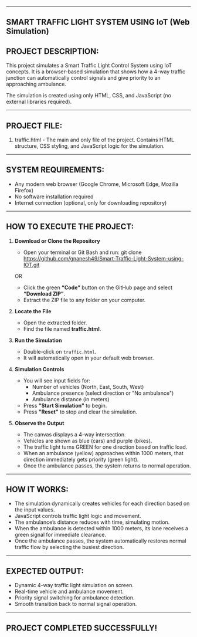 ------------------------------------------------------------
SMART TRAFFIC LIGHT SYSTEM USING IoT (Web Simulation)
------------------------------------------------------------

PROJECT DESCRIPTION:
--------------------
This project simulates a Smart Traffic Light Control System using IoT concepts.
It is a browser-based simulation that shows how a 4-way traffic junction can
automatically control signals and give priority to an approaching ambulance.

The simulation is created using only HTML, CSS, and JavaScript (no external
libraries required).

------------------------------------------------------------
PROJECT FILE:
------------------------------------------------------------
1. traffic.html  - The main and only file of the project.
                   Contains HTML structure, CSS styling, and
                   JavaScript logic for the simulation.

------------------------------------------------------------
SYSTEM REQUIREMENTS:
------------------------------------------------------------
- Any modern web browser (Google Chrome, Microsoft Edge, Mozilla Firefox)
- No software installation required
- Internet connection (optional, only for downloading repository)

------------------------------------------------------------
HOW TO EXECUTE THE PROJECT:
------------------------------------------------------------

1. **Download or Clone the Repository**
   - Open your terminal or Git Bash and run:
     git clone https://github.com/gnanesh49/Smart-Traffic-Light-System-using-IOT.git

   OR

   - Click the green **“Code”** button on the GitHub page and select **“Download ZIP”**.
   - Extract the ZIP file to any folder on your computer.

2. **Locate the File**
   - Open the extracted folder.
   - Find the file named **traffic.html**.

3. **Run the Simulation**
   - Double-click on `traffic.html`.
   - It will automatically open in your default web browser.

4. **Simulation Controls**
   - You will see input fields for:
     - Number of vehicles (North, East, South, West)
     - Ambulance presence (select direction or "No ambulance")
     - Ambulance distance (in meters)
   - Press **"Start Simulation"** to begin.
   - Press **"Reset"** to stop and clear the simulation.

5. **Observe the Output**
   - The canvas displays a 4-way intersection.
   - Vehicles are shown as blue (cars) and purple (bikes).
   - The traffic light turns GREEN for one direction based on traffic load.
   - When an ambulance (yellow) approaches within 1000 meters,
     that direction immediately gets priority (green light).
   - Once the ambulance passes, the system returns to normal operation.

------------------------------------------------------------
HOW IT WORKS:
------------------------------------------------------------
- The simulation dynamically creates vehicles for each direction
  based on the input values.
- JavaScript controls traffic light logic and movement.
- The ambulance’s distance reduces with time, simulating motion.
- When the ambulance is detected within 1000 meters, its lane
  receives a green signal for immediate clearance.
- Once the ambulance passes, the system automatically restores
  normal traffic flow by selecting the busiest direction.

------------------------------------------------------------
EXPECTED OUTPUT:
------------------------------------------------------------
- Dynamic 4-way traffic light simulation on screen.
- Real-time vehicle and ambulance movement.
- Priority signal switching for ambulance detection.
- Smooth transition back to normal signal operation.

------------------------------------------------------------
PROJECT COMPLETED SUCCESSFULLY!
------------------------------------------------------------
